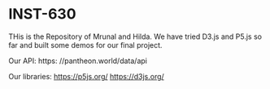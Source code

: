 # INST-630

THis is the Repository of Mrunal and Hilda. We have tried D3.js and P5.js so far and built some demos for our final project.

Our API: https:
//pantheon.world/data/api

Our libraries: 
https://p5js.org/
https://d3js.org/
